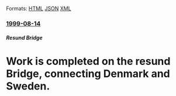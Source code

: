 
Formats: [HTML](/news/1999/08/14/work-is-completed-on-the-oresund-bridge-connecting-denmark-and-sweden.html)  [JSON](/news/1999/08/14/work-is-completed-on-the-oresund-bridge-connecting-denmark-and-sweden.json)  [XML](/news/1999/08/14/work-is-completed-on-the-oresund-bridge-connecting-denmark-and-sweden.xml)  

### [1999-08-14](/news/1999/08/14/index.md)

##### Resund Bridge
#  Work is completed on the resund Bridge, connecting Denmark and Sweden.



